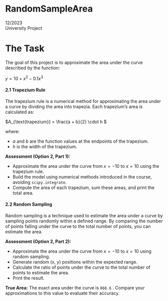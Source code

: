 <h1>RandomSampleArea</h1>

12/2023 <br>
University Project

# The Task

The goal of this project is to approximate the area under the curve described by the function:

$y = 10 + x^2 - 0.1x^3$


#### 2.1 Trapezium Rule

The trapezium rule is a numerical method for approximating the area under a curve by dividing the area into trapezia. Each trapezium’s area is calculated as:

$A_{\text{trapezium}} = \frac{a + b}{2} \cdot h \$

where:

- $a$ and $b$ are the function values at the endpoints of the trapezium.
- $h$ is the width of the trapezium.

**Assessment (Option 2, Part 1):**

- Approximate the area under the curve from $x = -10$ to $x = 10$ using the trapezium rule.
- Build the model using numerical methods introduced in the course, avoiding `scipy.integrate`.
- Compute the area of each trapezium, sum these areas, and print the total area.

#### 2.2 Random Sampling

Random sampling is a technique used to estimate the area under a curve by sampling points randomly within a defined range. By comparing the number of points falling under the curve to the total number of points, you can estimate the area.


**Assessment (Option 2, Part 2):**

- Approximate the area under the curve from $x = -10$ to $x = 10$ using random sampling.
- Generate random (x, y) positions within the expected range.
- Calculate the ratio of points under the curve to the total number of points to estimate the area.
- Print the result.

**True Area:** The exact area under the curve is `866.6` . Compare your approximations to this value to evaluate their accuracy.
